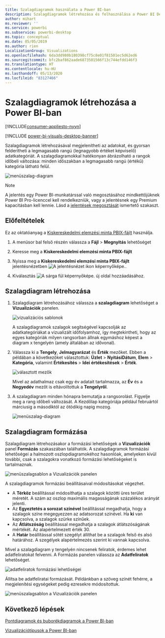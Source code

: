 ```yaml
---
title: Szalagdiagramok használata a Power BI-ban
description: Szalagdiagramok létrehozása és felhasználása a Power BI Desktopban
author: mihart
ms.reviewer: ''
ms.service: powerbi
ms.subservice: powerbi-desktop
ms.topic: conceptual
ms.date: 05/05/2019
ms.author: rien
LocalizationGroup: Visualizations
ms.openlocfilehash: 6da3dd980b180398cf75c8e01f81501ec5d62ed6
ms.sourcegitcommit: bfc2baf862aade6873501566f13c744efdd146f3
ms.translationtype: HT
ms.contentlocale: hu-HU
ms.lasthandoff: 05/13/2020
ms.locfileid: "83127466"
---
```

# <a name="create-ribbon-charts-in-power-bi"></a>Szalagdiagramok létrehozása a Power BI-ban

[!INCLUDE[consumer-appliesto-nyyn](../includes/consumer-appliesto-nyyn.md)]    

[!INCLUDE [power-bi-visuals-desktop-banner](../includes/power-bi-visuals-desktop-banner.md)]

Szalagdiagramok létrehozásával megjelenítheti az adatokat, és gyorsan felderítheti a legmagasabb rangú (legnagyobb értéket képviselő) adatkategóriát. A szalagdiagramokkal hatékonyan ábrázolható a rangok időbeli változása: minden időszakban a legmagasabb rangú (értékű) kategória látható felül. 

![menüszalag-diagram](media/desktop-ribbon-charts/ribbon-charts-01.png)

> [!NOTE]
> A jelentés egy Power BI-munkatárssal való megosztásához mindkettőjüknek Power BI Pro-licenccel kell rendelkezniük, vagy a jelentésnek egy Premium kapacitásban kell lennie. Lásd a [jelentések megosztását](../collaborate-share/service-share-reports.md) ismertető szakaszt.

## <a name="prerequisites"></a>Előfeltételek

Ez az oktatóanyag a [Kiskereskedelmi elemzési minta PBIX-fájlt](https://download.microsoft.com/download/9/6/D/96DDC2FF-2568-491D-AAFA-AFDD6F763AE3/Retail%20Analysis%20Sample%20PBIX.pbix) használja.

1. A menüsor bal felső részén válassza a **Fájl** > **Megnyitás** lehetőséget
   
2. Keresse meg a **Kiskereskedelmi elemzési minta PBIX-fájlt**

1. Nyissa meg a **Kiskereskedelmi elemzési minta PBIX-fájlt** jelentésnézetben ![A jelentésnézet ikon képernyőképe.](media/power-bi-visualization-kpi/power-bi-report-view.png).

1. Kiválasztás ![A sárga fül képernyőképe.](media/power-bi-visualization-kpi/power-bi-yellow-tab.png) új oldal hozzáadásához.

## <a name="create-a-ribbon-chart"></a>Szalagdiagram létrehozása

1. Szalagdiagram létrehozásához válassza a **szalagdiagram** lehetőséget a **Vizualizációk** panelen.

    ![vizualizációs sablonok](media/desktop-ribbon-charts/power-bi-template.png)

    A szalagdiagramok szalagok segítségével kapcsolják az adatkategóriákat a vizualizált időfolyamhoz, így megtekintheti, hogy az egyes kategóriák milyen rangsorban állnak egymáshoz képest a diagram x tengelyén (amely általában az idővonal).

2. Válassza ki a **Tengely**, **Jelmagyarázat** és **Érték** mezőket.  Ebben a példában a következőket választottuk: **Üzlet** > **NyitásiDátum**, **Elem** > **Kategória**, valamint **Értékesítés** > **Idei értékesítések** > **Érték**.  

    ![választott mezők](media/desktop-ribbon-charts/power-bi-ribbon-values.png)

    Mivel az adathalmaz csak egy év adatait tartalmazza, az **Év** és a **Negyedév** mezőt is eltávolítottuk a **Tengelyről**.

3. A szalagdiagram minden hónapra bemutatja a rangsorolást. Figyelje meg a rang időbeli változását. A Kezdőlap kategóriája például februártól márciusig a másodiktól az ötödikig napig mozog.

    ![menüszalag-diagram](media/desktop-ribbon-charts/power-bi-ribbon.png)

## <a name="format-a-ribbon-chart"></a>Szalagdiagram formázása
Szalagdiagram létrehozásakor a formázási lehetőségek a **Vizualizációk** panel **Formázás** szakaszában találhatók. A szalagdiagramok formázási lehetőségei a halmozott oszlopdiagramokéhoz hasonlóak, amelyeken kívül további, csak a szalagokra vonatkozó formázási lehetőségeket is tartalmaznak.

![menüszalagsablon a Vizualizációk panelen](media/desktop-ribbon-charts/power-bi-format-ribbon.png)

A szalagdiagramok formázási beállításaival módosításokat végezhet.

* A **Térköz** beállítással módosíthatja a szalagok közötti üres terület méretét. A szám az oszlop maximális magasságának százalékos arányát jelenti.
* Az **Egyeztetés a sorozat színével** beállítással megadhatja, hogy a szalagok színe megegyezzen az adatsorozat színével. Ha **ki** van kapcsolva, a szalagok szürke színűek.
* Az **Átlátszóság** beállítással megadhatja a szalagok átlátszóságának mértékét. Az alapértelmezett érték 30.
* A **Határ** beállítással sötét szegélyt állíthat be a szalagok felső és alsó határához. A szegélyek alapértelmezés szerint ki vannak kapcsolva.

Mivel a szalagdiagram y tengelyén nincsenek feliratok, érdemes lehet adatfeliratokat felvenni. A Formázás panelen válassza az **Adatfeliratok** lehetőséget. 

![adatfeliratok formázási lehetőségei](media/desktop-ribbon-charts/power-bi-labels.png)

Állítsa be adatfeliratai formázását. Példánkban a szöveg színét fehérre, a megjelenítési egységeket pedig ezresekre módosítottuk.

![menüszalagsablon a Vizualizációk panelen](media/desktop-ribbon-charts/power-bi-data-labels.png)

## <a name="next-steps"></a>Következő lépések

[Pontdiagramok és buborékdiagramok a Power BI-ban](power-bi-visualization-scatter.md)

[Vizualizációtípusok a Power BI-ban](power-bi-visualization-types-for-reports-and-q-and-a.md)
